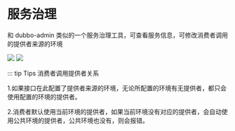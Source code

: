 # 服务治理

和 dubbo-admin 类似的一个服务治理工具，可查看服务信息，可修改消费者调用的提供者来源的环境

<a data-fancybox title="" href="/assets/dubbo1.png">![](/assets/dubbo1.png)</a>
<a data-fancybox title="" href="/assets/dubbo2.png">![](/assets/dubbo2.png)</a>

::: tip Tips
消费者调用提供者关系

1.如果接口在此配置了提供者来源的环境，无论所配置的环境有无提供者，都只会使用配置的环境的提供者。

2.消费者默认使用当前环境的提供者，如果当前环境没有对应的提供者，会自动使用公共环境的提供者，公共环境也没有，则会报错。

<br>
